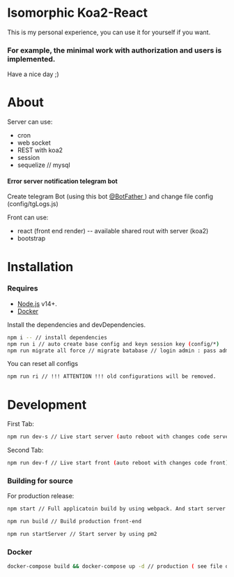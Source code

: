 # Isomorphic Koa2-React


This is my personal experience, you can use it for yourself if you want.

### For example, the minimal work with authorization and users is implemented.

Have a nice day ;)

# About
Server can use:
* cron 
* web socket
* REST with koa2
* session
* sequelize // mysql 

#### Error server notification telegram bot
Create telegram Bot (using this bot [@BotFather ](https://t.me/BotFather)) and change file config (config/tgLogs.js) 

Front can use:
* react (front end render) -- available shared rout with server (koa2)
* bootstrap

# Installation

### Requires
* [Node.js](https://nodejs.org/) v14+.
* [Docker](https://www.docker.com/get-started)

Install the dependencies and devDependencies.

```sh
npm i -- // install dependencies
npm run i // auto create base config and keyn session key (config/*)
npm run migrate all force // migrate batabase // login admin : pass admin
```
You can reset all configs

```sh
npm run ri // !!! ATTENTION !!! old configurations will be removed.
```

# Development

First Tab:

```sh
npm run dev-s // Live start server (auto reboot with changes code server)
```

Second Tab:

```sh
npm run dev-f // Live start front (auto reboot with changes code front)
```

### Building for source

For production release:

```sh
npm start // Full applicatoin build by using webpack. And start server by using pm2 
```
```sh
npm run build // Build production front-end
```
```sh
npm run startServer // Start server by using pm2 
```

### Docker

```sh
docker-compose build && docker-compose up -d // production ( see file docker-compose.yml )
```
